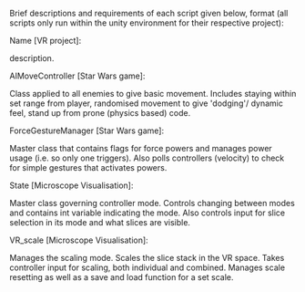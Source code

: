 Brief descriptions and requirements of each script given below,
format (all scripts only run within the unity environment for their respective project):

Name [VR project]:

description.

AIMoveController [Star Wars game]:

Class applied to all enemies to give basic movement. Includes staying within set range from player, randomised movement to give 'dodging'/
dynamic feel, stand up from prone (physics based) code.

ForceGestureManager [Star Wars game]:

Master class that contains flags for force powers and manages power usage (i.e. so only one triggers). Also polls controllers (velocity) to
check for simple gestures that activates powers.

State [Microscope Visualisation]:

Master class governing controller mode. Controls changing between modes and contains int variable indicating the mode. Also controls 
input for slice selection in its mode and what slices are visible.

VR_scale [Microscope Visualisation]:

Manages the scaling mode. Scales the slice stack in the VR space. Takes controller input for scaling, both individual and combined.
Manages scale resetting as well as a save and load function for a set scale.

